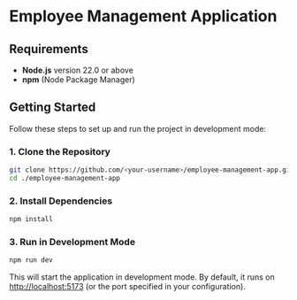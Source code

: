 # Employee Management Application

## Requirements

- **Node.js** version 22.0 or above
- **npm** (Node Package Manager)

## Getting Started

Follow these steps to set up and run the project in development mode:

### 1. Clone the Repository

```bash
git clone https://github.com/<your-username>/employee-management-app.git
cd ./employee-management-app
```

### 2. Install Dependencies

```bash
npm install
```

### 3. Run in Development Mode

```bash
npm run dev
```

This will start the application in development mode. By default, it runs on [http://localhost:5173](http://localhost:5173) (or the port specified in your configuration).
